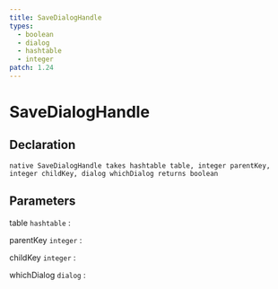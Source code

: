 ```yaml
---
title: SaveDialogHandle
types:
  - boolean
  - dialog
  - hashtable
  - integer
patch: 1.24
---
```


# SaveDialogHandle

## Declaration

```jass
native SaveDialogHandle takes hashtable table, integer parentKey, integer childKey, dialog whichDialog returns boolean
```

## Parameters
table `hashtable`
: 

parentKey `integer`
: 

childKey `integer`
: 

whichDialog `dialog`
: 
